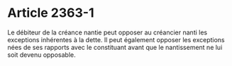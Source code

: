 # Article 2363-1

Le débiteur de la créance nantie peut opposer au créancier nanti les exceptions inhérentes à la dette. Il peut également opposer les exceptions nées de ses rapports avec le constituant avant que le nantissement ne lui soit devenu opposable.
